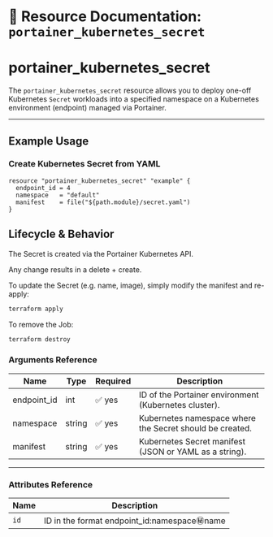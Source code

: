 # 🔐 **Resource Documentation: `portainer_kubernetes_secret`**

# portainer_kubernetes_secret

The `portainer_kubernetes_secret` resource allows you to deploy one-off Kubernetes `Secret` workloads into a specified namespace on a Kubernetes environment (endpoint) managed via Portainer.

---

## Example Usage
### Create Kubernetes Secret from YAML
```hcl
resource "portainer_kubernetes_secret" "example" {
  endpoint_id = 4
  namespace   = "default"
  manifest    = file("${path.module}/secret.yaml")
}
```

## Lifecycle & Behavior
The Secret is created via the Portainer Kubernetes API.

Any change results in a delete + create.

To update the Secret (e.g. name, image), simply modify the manifest and re-apply:

```sh
terraform apply
```

To remove the Job:
```sh
terraform destroy
```

### Arguments Reference
| Name        | Type   | Required | Description                                                  |
|-------------|--------|----------|--------------------------------------------------------------|
| endpoint_id | int    | ✅ yes   | ID of the Portainer environment (Kubernetes cluster).        |
| namespace   | string | ✅ yes   | Kubernetes namespace where the Secret should be created.    |
| manifest    | string | ✅ yes   | Kubernetes Secret manifest (JSON or YAML as a string).      |

---

### Attributes Reference
| Name | Description                               |
|------|-------------------------------------------|
| `id` | 	ID in the format endpoint_id:namespace:secret:name    |

